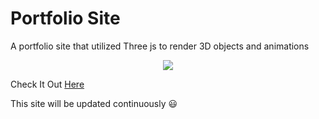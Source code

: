 # Portfolio Site

A portfolio site that utilized Three js to render 3D objects and animations <br>

<p align="center">
  <img src="portfolioGif.gif" >
</p>
<p> Check It Out <a href="https://kangportfolio.netlify.app/" target="_blank" rel="noopener noreferrer"> Here</a>
</p>
This site will be updated continuously 😃
